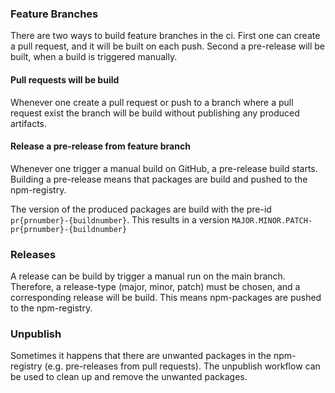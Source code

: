 ### Feature Branches
There are two ways to build feature branches in the ci.
First one can create a pull request, and it will be built on each push.
Second a pre-release will be built, when a build is triggered manually.

#### Pull requests will be build
Whenever one create a pull request or push to a branch where a pull request exist the
branch will be build without publishing any produced artifacts.

#### Release a pre-release from feature branch
Whenever one trigger a manual build on GitHub, a pre-release build starts. 
Building a pre-release means that packages are build and pushed to the npm-registry. 

The version of the produced packages are build with the pre-id `pr{prnumber}-{buildnumber}`.
This results in a version `MAJOR.MINOR.PATCH-pr{prnumber}-{buildnumber}`

### Releases
A release can be build by trigger a manual run on the main branch. Therefore,
a release-type (major, minor, patch) must be chosen, and a corresponding release will be build.
This means npm-packages are pushed to the npm-registry.

### Unpublish
Sometimes it happens that there are unwanted packages in the npm-registry (e.g. pre-releases from pull requests).
The unpublish workflow can be used to clean up and remove the unwanted packages.




